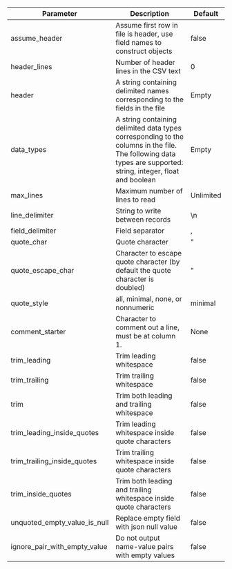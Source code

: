 Parameter          | Description        | Default       
-------------      | -------------  | ------------- 
assume_header      | Assume first row in file is header, use field names to construct objects | false         
header_lines      | Number of header lines in the CSV text | 0         
header      | A string containing delimited names corresponding to the fields in the file | Empty
data_types      | A string containing delimited data types corresponding to the columns in the file. The following data types are supported: string, integer, float and boolean | Empty
max_lines         | Maximum number of lines to read | Unlimited
line_delimiter|String to write between records|\n  
field_delimiter    | Field separator              | ,             
quote_char         | Quote character              | "             
quote_escape_char  | Character to escape quote character (by default the quote character is doubled)| "             
quote_style|all, minimal, none, or nonnumeric|minimal
comment_starter|Character to comment out a line, must be at column 1.|None
trim_leading      | Trim leading whitespace | false         
trim_trailing      | Trim trailing whitespace | false         
trim      | Trim both leading and trailing whitespace | false        
trim_leading_inside_quotes      | Trim leading whitespace inside quote characters| false         
trim_trailing_inside_quotes      | Trim trailing whitespace inside quote characters| false         
trim_inside_quotes      | Trim both leading and trailing whitespace inside quote characters| false        
unquoted_empty_value_is_null | Replace empty field with json null value | false         
ignore_pair_with_empty_value      | Do not output name-value pairs with empty values| false         


